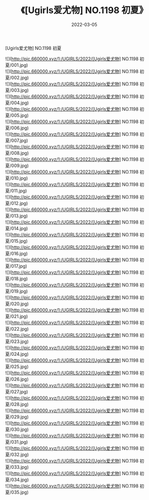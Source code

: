 ﻿---
layout: post
title:  《[Ugirls爱尤物] NO.1198 初夏》
date:   2022-03-05
img: http://pic.660000.xyz/1:/UGIRLS/2022/[Ugirls爱尤物] NO.1198 初夏/000.jpg
categories: [美女, 清纯, 唯美]
---

[Ugirls爱尤物] NO.1198 初夏

 ![](http://pic.660000.xyz/1:/UGIRLS/2022/[Ugirls爱尤物] NO.1198 初夏/001.jpg) <br>![](http://pic.660000.xyz/1:/UGIRLS/2022/[Ugirls爱尤物] NO.1198 初夏/002.jpg) <br>![](http://pic.660000.xyz/1:/UGIRLS/2022/[Ugirls爱尤物] NO.1198 初夏/003.jpg) <br>![](http://pic.660000.xyz/1:/UGIRLS/2022/[Ugirls爱尤物] NO.1198 初夏/004.jpg) <br>![](http://pic.660000.xyz/1:/UGIRLS/2022/[Ugirls爱尤物] NO.1198 初夏/005.jpg) <br>![](http://pic.660000.xyz/1:/UGIRLS/2022/[Ugirls爱尤物] NO.1198 初夏/006.jpg) <br>![](http://pic.660000.xyz/1:/UGIRLS/2022/[Ugirls爱尤物] NO.1198 初夏/007.jpg) <br>![](http://pic.660000.xyz/1:/UGIRLS/2022/[Ugirls爱尤物] NO.1198 初夏/008.jpg) <br>![](http://pic.660000.xyz/1:/UGIRLS/2022/[Ugirls爱尤物] NO.1198 初夏/009.jpg) <br>![](http://pic.660000.xyz/1:/UGIRLS/2022/[Ugirls爱尤物] NO.1198 初夏/010.jpg) <br>![](http://pic.660000.xyz/1:/UGIRLS/2022/[Ugirls爱尤物] NO.1198 初夏/011.jpg) <br>![](http://pic.660000.xyz/1:/UGIRLS/2022/[Ugirls爱尤物] NO.1198 初夏/012.jpg) <br>![](http://pic.660000.xyz/1:/UGIRLS/2022/[Ugirls爱尤物] NO.1198 初夏/013.jpg) <br>![](http://pic.660000.xyz/1:/UGIRLS/2022/[Ugirls爱尤物] NO.1198 初夏/014.jpg) <br>![](http://pic.660000.xyz/1:/UGIRLS/2022/[Ugirls爱尤物] NO.1198 初夏/015.jpg) <br>![](http://pic.660000.xyz/1:/UGIRLS/2022/[Ugirls爱尤物] NO.1198 初夏/016.jpg) <br>![](http://pic.660000.xyz/1:/UGIRLS/2022/[Ugirls爱尤物] NO.1198 初夏/017.jpg) <br>![](http://pic.660000.xyz/1:/UGIRLS/2022/[Ugirls爱尤物] NO.1198 初夏/018.jpg) <br>![](http://pic.660000.xyz/1:/UGIRLS/2022/[Ugirls爱尤物] NO.1198 初夏/019.jpg) <br>![](http://pic.660000.xyz/1:/UGIRLS/2022/[Ugirls爱尤物] NO.1198 初夏/020.jpg) <br>![](http://pic.660000.xyz/1:/UGIRLS/2022/[Ugirls爱尤物] NO.1198 初夏/021.jpg) <br>![](http://pic.660000.xyz/1:/UGIRLS/2022/[Ugirls爱尤物] NO.1198 初夏/022.jpg) <br>![](http://pic.660000.xyz/1:/UGIRLS/2022/[Ugirls爱尤物] NO.1198 初夏/023.jpg) <br>![](http://pic.660000.xyz/1:/UGIRLS/2022/[Ugirls爱尤物] NO.1198 初夏/024.jpg) <br>![](http://pic.660000.xyz/1:/UGIRLS/2022/[Ugirls爱尤物] NO.1198 初夏/025.jpg) <br>![](http://pic.660000.xyz/1:/UGIRLS/2022/[Ugirls爱尤物] NO.1198 初夏/026.jpg) <br>![](http://pic.660000.xyz/1:/UGIRLS/2022/[Ugirls爱尤物] NO.1198 初夏/027.jpg) <br>![](http://pic.660000.xyz/1:/UGIRLS/2022/[Ugirls爱尤物] NO.1198 初夏/028.jpg) <br>![](http://pic.660000.xyz/1:/UGIRLS/2022/[Ugirls爱尤物] NO.1198 初夏/029.jpg) <br>![](http://pic.660000.xyz/1:/UGIRLS/2022/[Ugirls爱尤物] NO.1198 初夏/030.jpg) <br>![](http://pic.660000.xyz/1:/UGIRLS/2022/[Ugirls爱尤物] NO.1198 初夏/031.jpg) <br>![](http://pic.660000.xyz/1:/UGIRLS/2022/[Ugirls爱尤物] NO.1198 初夏/032.jpg) <br>![](http://pic.660000.xyz/1:/UGIRLS/2022/[Ugirls爱尤物] NO.1198 初夏/033.jpg) <br>![](http://pic.660000.xyz/1:/UGIRLS/2022/[Ugirls爱尤物] NO.1198 初夏/034.jpg) <br>![](http://pic.660000.xyz/1:/UGIRLS/2022/[Ugirls爱尤物] NO.1198 初夏/035.jpg) <br>